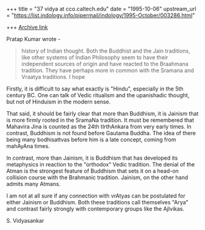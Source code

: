 +++
title = "37 vidya at cco.caltech.edu"
date = "1995-10-06"
upstream_url = "https://list.indology.info/pipermail/indology/1995-October/003286.html"

+++
[Archive link](https://list.indology.info/pipermail/indology/1995-October/003286.html)

Pratap Kumar wrote - 

> history of Indian thought.  Both the Buddhist and the Jain traditions,
> like other systems of Indian Philosophy seem to have their independent
> sources of origin and have reacted to the Braahmana tradition.  They have
> perhaps more in common with the Sramana and Vraatya traditions.  I hope

Firstly, it is difficult to say what exactly is "Hindu", especially in the
5th century BC. One can talk of Vedic ritualism and the upanishadic 
thought, but not of Hinduism in the modern sense. 

That said, it should be fairly clear that more than Buddhism, it is Jainism
that is more firmly rooted in the SramaNa tradition. It must be remembered
that Mahavira Jina is counted as the 24th tIrthAnkara from very early times.
In contrast, Buddhism is not found before Gautama Buddha. The idea of there
being many bodhisattvas before him is a late concept, coming from mahAyAna
times. 

In contrast, more than Jainism, it is Buddhism that has developed its 
metaphysics in reaction to the "orthodox" Vedic tradition. The denial of
the Atman is the strongest feature of Buddhism that sets it on a head-on
collision course with the Brahmanic tradition. Jainism, on the other hand
admits many Atmans. 

I am not at all sure if any connection with vrAtyas can be postulated for
either Jainism or Buddhism. Both these traditions call themselves "Arya"
and contrast fairly strongly with contemporary groups like the AjIvikas. 

S. Vidyasankar






